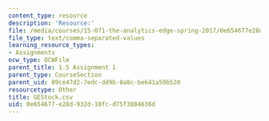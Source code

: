 ```yaml
---
content_type: resource
description: 'Resource:'
file: /media/courses/15-071-the-analytics-edge-spring-2017/0e654677e28d932d10fcd75f3884636d_GEStock.csv
file_type: text/comma-separated-values
learning_resource_types:
- Assignments
ocw_type: OCWFile
parent_title: 1.5 Assignment 1
parent_type: CourseSection
parent_uid: 89ce47d2-7edc-dd9b-8a8c-be641a59b520
resourcetype: Other
title: GEStock.csv
uid: 0e654677-e28d-932d-10fc-d75f3884636d
---
```

